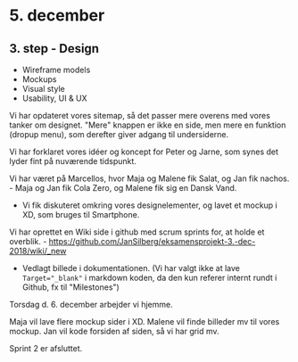 # 5. december


## 3. step - Design
- Wireframe models
- Mockups
- Visual style
- Usability, UI & UX


Vi har opdateret vores sitemap, så det passer mere overens med vores tanker om designet.
"Mere" knappen er ikke en side, men mere en funktion (dropup menu), som derefter giver adgang til undersiderne.



Vi har forklaret vores idéer og koncept for Peter og Jarne, som synes det lyder fint på nuværende tidspunkt.

Vi har været på Marcellos, hvor Maja og Malene fik Salat, og Jan fik nachos. - Maja og Jan fik Cola Zero, og Malene fik sig en Dansk Vand.
- Vi fik diskuteret omkring vores designelementer, og lavet et mockup i XD, som bruges til Smartphone.

Vi har oprettet en Wiki side i github med scrum sprints for, at holde et overblik. - https://github.com/JanSilberg/eksamensprojekt-3.-dec-2018/wiki/_new
- Vedlagt billede i dokumentationen.
(Vi har valgt ikke at lave `Target="_blank"` i markdown koden, da den kun referer internt rundt i Github, fx til "Milestones")

Torsdag d. 6. december arbejder vi hjemme.

Maja vil lave flere mockup sider i XD.
Malene vil finde billeder mv til vores mockup.
Jan vil kode forsiden af siden, så vi har grid mv.

Sprint 2 er afsluttet.